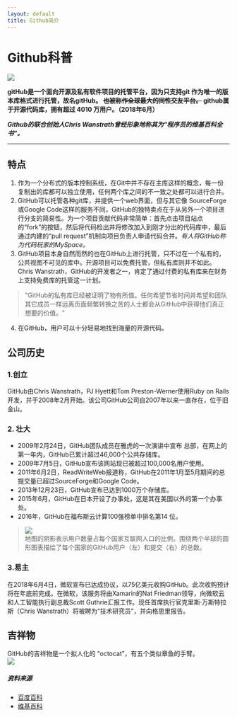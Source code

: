 ```yaml
---
layout: default
title: Github简介
---
```


# Github科普
![](https://gss3.bdstatic.com/7Po3dSag_xI4khGkpoWK1HF6hhy/baike/s%3D220/sign=9807148ed100baa1be2c40b97710b9b1/5bafa40f4bfbfbedac5eef1d78f0f736afc31f48.jpg)

**gitHub是一个面向开源及私有软件项目的托管平台，因为只支持git 作为唯一的版本库格式进行托管，故名gitHub。 ~~也被称作全球最大的同性交友平台。~~ github属于开源代码库，拥有超过 4010 万用户。（2018年6月）**  

***Github的联合创始人Chris Wanstrath曾经形象地称其为“程序员的维基百科全书”。***


****
## 特点
1. 作为一个分布式的版本控制系统，在Git中并不存在主库这样的概念，每一份复制出的库都可以独立使用，任何两个库之间的不一致之处都可以进行合并。
2. GitHub可以托管各种git库，并提供一个web界面，但与其它像 SourceForge或Google Code这样的服务不同，GitHub的独特卖点在于从另外一个项目进行分支的简易性。为一个项目贡献代码非常简单：首先点击项目站点的“fork”的按钮，然后将代码检出并将修改加入到刚才分出的代码库中，最后通过内建的“pull request”机制向项目负责人申请代码合并。*有人将GitHub称为代码玩家的MySpace。*
3. GitHub项目本身自然而然的也在GitHub上进行托管，只不过在一个私有的，公共视图不可见的库中。开源项目可以免费托管，但私有库则并不如此。Chris Wanstrath，GitHub的开发者之一，肯定了通过付费的私有库来在财务上支持免费库的托管这一计划。
> "GitHub的私有库已经被证明了物有所值。任何希望节省时间并希望和团队其它成员一样远离页面频繁转换之苦的人士都会从GitHub中获得他们真正想要的价值。"

4. 在GitHub，用户可以十分轻易地找到海量的开源代码。

## 公司历史
### 1.创立

GitHub由Chris Wanstrath，PJ Hyett和Tom Preston-Werner使用Ruby on Rails开发，并于2008年2月开始。该公司GitHub公司自2007年以来一直存在，位于旧金山。

### 2. 壮大
* 2009年2月24日，GitHub团队成员在雅虎的一次演讲中宣布 总部，在网上的第一年内，GitHub已累计超过46,000个公共存储库。
* 2009年7月5日，GitHub宣布该网站现已被超过100,000名用户使用。  
* 2011年6月2日，ReadWriteWeb报道称，GitHub在2011年1月至5月期间的总提交量已超过SourceForge和Google Code。
* 2013年12月23日，GitHub宣布已达到1000万个存储库。
* 2015年6月，GitHub在日本开设了办事处，这是其在美国以外的第一个办事处。
* 2016年，GitHub在福布斯云计算100强榜单中排名第14 位。
>![](https://upload.wikimedia.org/wikipedia/commons/thumb/5/57/Mapping_collaborative_software_on_GitHub.png/330px-Mapping_collaborative_software_on_GitHub.png)  
地图的阴影表示用户数量占每个国家互联网人口的比例。围绕两个半球的圆形图表描绘了每个国家的GitHub用户（左）和提交（右）的总数。

### 3.易主
在2018年6月4日，微软宣布已达成协议，以75亿美元收购GitHub。此次收购预计将在年底前完成。在微软，该服务将由Xamarin的Nat Friedman领导，向微软云和人工智能执行副总裁Scott Guthrie汇报工作。现任首席执行官克里斯·万斯特拉斯（Chris Wanstrath）将被聘为“技术研究员”，并向格思里报告。

## 吉祥物
GitHub的吉祥物是一个拟人化的 “octocat”，有五个类似章鱼的手臂。  
![](https://gss0.bdstatic.com/-4o3dSag_xI4khGkpoWK1HF6hhy/baike/w%3D268%3Bg%3D0/sign=4f7bf38ac3fc1e17fdbf8b3772ab913e/d4628535e5dde7119c3d076aabefce1b9c1661ba.jpg)



##### 资料来源
* [百度百科](https://baike.baidu.com/item/github/10145341)
* [维基百科](https://en.wikipedia.org/wiki/GitHub)








        







